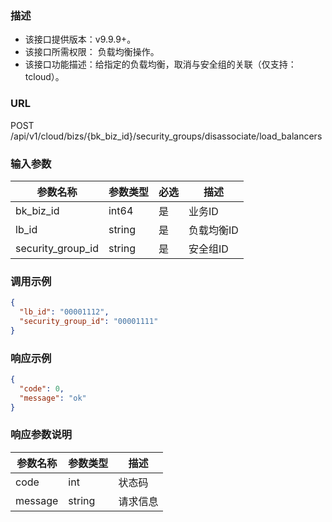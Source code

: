 ### 描述

- 该接口提供版本：v9.9.9+。
- 该接口所需权限： 负载均衡操作。
- 该接口功能描述：给指定的负载均衡，取消与安全组的关联（仅支持：tcloud）。

### URL

POST /api/v1/cloud/bizs/{bk_biz_id}/security_groups/disassociate/load_balancers

### 输入参数

| 参数名称              | 参数类型   | 必选 | 描述     |
|-------------------|--------|----|--------|
| bk_biz_id         | int64  | 是  | 业务ID   |
| lb_id             | string | 是  | 负载均衡ID |
| security_group_id | string | 是  | 安全组ID  |

### 调用示例

```json
{
  "lb_id": "00001112",
  "security_group_id": "00001111"
}
```

### 响应示例

```json
{
  "code": 0,
  "message": "ok"
}
```

### 响应参数说明

| 参数名称    | 参数类型   | 描述   |
|---------|--------|------|
| code    | int    | 状态码  |
| message | string | 请求信息 |

